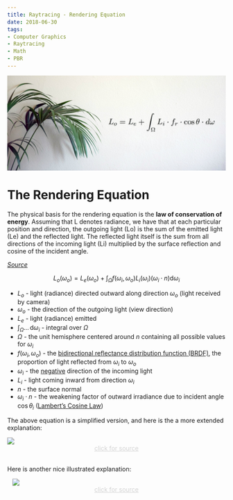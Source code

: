 ```yaml
---
title: Raytracing - Rendering Equation
date: 2018-06-30
tags:
- Computer Graphics
- Raytracing
- Math
- PBR
---
```

<img src="/images/pbr-equation.jpg" width="640"  style="display:block; margin:auto;">

# The Rendering Equation
The physical basis for the rendering equation is the **law of conservation of energy**. Assuming that L denotes radiance, we have that at each particular position and direction, the outgoing light (Lo) is the sum of the emitted light (Le) and the reflected light. The reflected light itself is the sum from all directions of the incoming light (Li) multiplied by the surface reflection and cosine of the incident angle.

_[Source](https://blog.demofox.org/2016/09/21/path-tracing-getting-started-with-diffuse-and-emissive/)_

$$L_o( \omega_o)= L_e(\omega_o)+\int_{\Omega}{f(\omega_i, \omega_o)L_i(\omega_i)(\omega_i \cdot n)\mathrm{d}\omega_i}$$

- $L_o$ - light (radiance) directed outward along direction $\omega_o$ (light received by camera)
- $\omega_o$ - the direction of the outgoing light (view direction)
- $L_e$ - light (radiance) emitted
- $\int_{\Omega }\dots \,\mathrm{d}\omega_i$ - integral over $\Omega$
- $\Omega$ - the unit hemisphere centered around $n$ containing all possible values for $\omega_i$
- $f(\omega_i, \omega_o)$ - the [bidirectional reflectance distribution function (BRDF)](https://en.wikipedia.org/wiki/Bidirectional_reflectance_distribution_function), the proportion of light reflected from $\omega_i$ to $\omega_o$
- $\omega_i$ - the [negative](https://en.wikipedia.org/wiki/Bidirectional_reflectance_distribution_function#/media/File:BRDF_Diagram.svg) direction of the incoming light
- $L_i$ - light coming inward from direction $\omega_i$
- $n$ - the surface normal
- $\omega_i\cdot n$ - the weakening factor of outward irradiance due to incident angle $\cos \theta_{i}$ ([Lambert’s Cosine Law](https://en.wikipedia.org/wiki/Lambert%27s_cosine_law))

The above equation is a simplified version, and here is the a more extended explanation:

<img src="https://pbs.twimg.com/media/CHW_bGCUwAAIS1r.png" width="640" style="display:block; margin:auto;">
<div style="text-align:center">
<a href="https://twitter.com/levork/status/609603797258600448" style="color:lightgrey">click for source</a>
</div>
<br>

Here is another nice illustrated explanation:

<img src="https://i.redd.it/802mndge03t01.png" width="480" style="display:block; margin:auto;">
<div style="text-align:center">
<a href="https://www.reddit.com/r/visualizedmath/comments/8dofla/rendering_equation_explained/" style="color:lightgrey">click for source</a>
</div>
<br>
